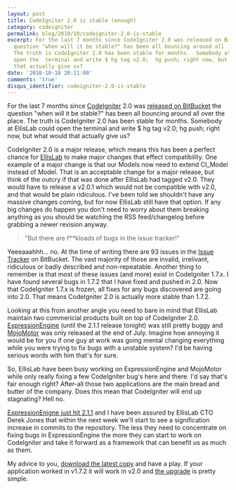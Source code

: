```yaml
---
layout: post
title: CodeIgniter 2.0 is stable (enough)
category: codeigniter
permalink: blog/2010/10/codeigniter-2.0-is-stable
excerpt: For the last 7 months since CodeIgniter 2.0 was released on BitBucket  the
  question "when will it be stable?" has been all bouncing around all  over the place.
  The truth is CodeIgniter 2.0 has been stable for months.  Somebody at EllisLab could
  open the  terminal and write $ hg tag v2.0;  hg push; right now, but what would
  that actually give us?
date: '2010-10-18 20:11:00'
comments: 'true'
disqus_identifier: codeigniter-2.0-is-stable
---
```


For the last 7 months since [CodeIgniter](http://codeigniter.com/) 2.0 was [released on BitBucket](http://codeigniter.com/news/ellislab_moves_to_mercurial_assembla_bitbucket_codeigniter_2.0_baking/) the question "when will it be stable?" has been all bouncing around all over the place. The truth is CodeIgniter 2.0 has been stable for months. Somebody at EllisLab could open the terminal and write $ hg tag v2.0; hg push; right now, but what would that actually give us?

CodeIgniter 2.0 is a major release, which means this has been a perfect chance for [EllisLab](http://ellislab.com/) to make major changes that effect compatibility. One example of a major change is that our Models now need to extend CI\_Model instead of Model. That is an acceptable change for a major release, but think of the outcry if that was done after EllisLab had tagged v2.0. They would have to release a v2.0.1 which would not be compatible with v2.0, and that would be plain ridiculous. I've been told we shouldn't have any massive changes coming, but for now EllisLab still have that option. If any big changes do happen you don't need to worry about them breaking anything as you should be watching the RSS feed/changelog before grabbing a newer revision anyway.

> "But there are f\*\*kloads of bugs in the issue tracker!"

Yeeeaaahhh... no. At the time of writing there are 93 issues in the [Issue Tracker](http://bitbucket.org/ellislab/codeigniter/issues) on BitBucket. The vast majority of those are invalid, irrelivant, ridiculous or badly described and non-repeatable. Another thing to remember is that most of these issues (and more) exist in CodeIgniter 1.7.x. I have found several bugs in 1.7.2 that I have fixed and pushed in 2.0. Now that CodeIgniter 1.7.x is frozen, all fixes for any bugs discovered are going into 2.0. That means CodeIgniter 2.0 is actually more stable than 1.7.2.

Looking at this from another angle you need to bare in mind that EllisLab maintain two commericial products built on top of CodeIgniter 2.0. [ExpressionEngine](http://expressionengine.com/) (until the 2.1.1 release tonight) was still pretty buggy and [MojoMotor](http://mojomotor.com/) was only released at the end of July. Imagine how annoying it would be for you if one guy at work was going mental changing everything while you were trying to fix bugs with a unstable system? I'd be having serious words with him that's for sure.

So, EllisLab have been busy working on ExpressionEngine and MojoMotor while only really fixing a few CodeIgniter bug's here and there. I'd say that's fair enough right? After-all those two applications are the main bread and butter of the company. Does this mean that CodeIgniter will end up stagnating? Hell no.

[ExpressionEnigne just hit 2.1.1](http://expressionengine.com/blog/entry/expressionengine_2.1.1_released/) and I have been assured by EllisLab CTO Derek Jones that within the next week we'll start to see a signification increase in commits to the repository. The less they need to concentrate on fixing bugs in ExpressionEngine the more they can start to work on CodeIgniter and take it forward as a framework that can benefit us as much as them.

My advice to you, [download the latest copy](http://bitbucket.org/ellislab/codeigniter/get/tip.zip) and have a play. If your application worked in v1.7.2 it will work in v2.0 and [the upgrade](/blog/2010/05/upgrading-to-codeigniter-2.0) is pretty simple.

